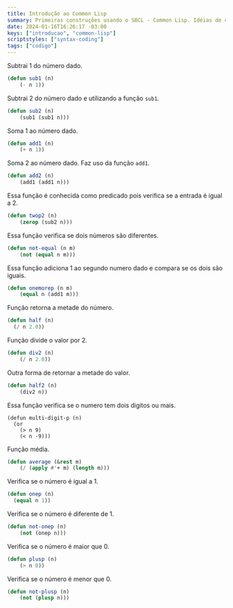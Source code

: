 ```yaml
---
title: Introdução ao Common Lisp
summary: Primeiras construções usando o SBCL - Common Lisp. Idéias de composições e modelagem de funções em Lisp
date: 2024-01-16T16:26:17 -03:00
keys: ["introducao", "common-lisp"]
scriptstyles: ["syntax-coding"]
tags: ["codigo"]
---
```


Subtrai 1 do número dado.

```lisp
(defun sub1 (n)
    (- n 1))
```

Subtrai 2 do número dado e utilizando a função `sub1`.

```lisp
(defun sub2 (n)
    (sub1 (sub1 n)))
```

Soma 1 ao número dado.

```lisp
(defun add1 (n)
    (+ n 1))
```

Soma 2 ao número dado. Faz uso da função `add1`.

```lisp
(defun add2 (n)
    (add1 (add1 n)))
```

Essa função é conhecida como predicado pois verifica se a entrada é igual a 2.

```lisp
(defun twop2 (n)
    (zerop (sub2 n)))
```

Essa função verifica se dois números são diferentes.

```lisp
(defun not-equal (n m)
    (not (equal n m)))
```

Essa função adiciona 1 ao segundo numero dado e compara se os dois são iguais.

```lisp
(defun onemorep (n m)
    (equal n (add1 m)))
```

Função retorna a metade do número.

```lisp
(defun half (n)
  (/ n 2.0))
```

Função divide o valor por 2.

```lisp
(defun div2 (n)
    (/ n 2.0))
```

Outra forma de retornar a metade do valor.

```lisp
(defun half2 (n)
    (div2 n))
```

Essa função verifica se o numero tem dois digitos ou mais.

```sbcl
(defun multi-digit-p (n)
  (or
    (> n 9)
    (< n -9)))
```

Função média.

```lisp
(defun average (&rest m)
    (/ (apply #'+ m) (length m)))
```

Verifica se o número é igual a 1.

```lisp
(defun onep (n)
  (equal n 1))
```

Verifica se o número é diferente de 1.

```lisp
(defun not-onep (n)
    (not (onep n)))
```

Verifica se o número é maior que 0.

```lisp
(defun plusp (n)
    (> n 0))
```

Verifica se o número é menor que 0.

```lisp
(defun not-plusp (n)
    (not (plusp n)))
```
